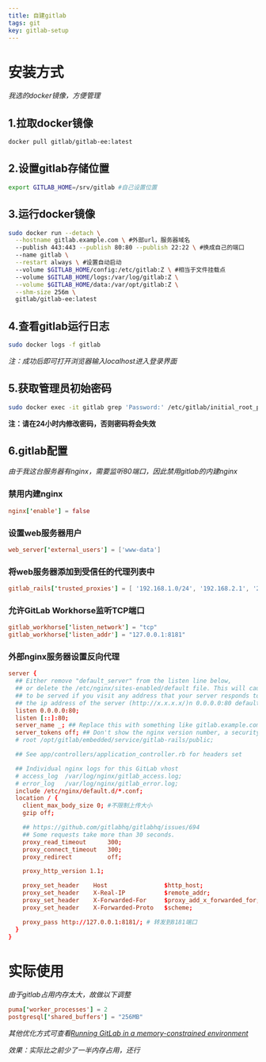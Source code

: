 ```yaml
---
title: 自建gitlab
tags: git
key: gitlab-setup
---
```

# 安装方式
*我选的docker镜像，方便管理*  
## 1.拉取docker镜像
```bash
docker pull gitlab/gitlab-ee:latest
```
## 2.设置gitlab存储位置
```bash
export GITLAB_HOME=/srv/gitlab #自己设置位置
```
## 3.运行docker镜像
```bash
sudo docker run --detach \
  --hostname gitlab.example.com \ #外部url，服务器域名
  --publish 443:443 --publish 80:80 --publish 22:22 \ #换成自己的端口
  --name gitlab \
  --restart always \ #设置自动启动
  --volume $GITLAB_HOME/config:/etc/gitlab:Z \ #相当于文件挂载点
  --volume $GITLAB_HOME/logs:/var/log/gitlab:Z \
  --volume $GITLAB_HOME/data:/var/opt/gitlab:Z \
  --shm-size 256m \
  gitlab/gitlab-ee:latest
```
## 4.查看gitlab运行日志
```bash
sudo docker logs -f gitlab
```
*注：成功后即可打开浏览器输入localhost进入登录界面*
## 5.获取管理员初始密码
```bash
sudo docker exec -it gitlab grep 'Password:' /etc/gitlab/initial_root_password
```
**注：请在24小时内修改密码，否则密码将会失效**
## 6.gitlab配置
*由于我这台服务器有nginx，需要监听80端口，因此禁用gitlab的内建nginx*  
### 禁用内建nginx
```conf
nginx['enable'] = false
```
### 设置web服务器用户
```conf
web_server['external_users'] = ['www-data']
```
### 将web服务器添加到受信任的代理列表中
```conf
gitlab_rails['trusted_proxies'] = [ '192.168.1.0/24', '192.168.2.1', '2001:0db8::/32' ]
```
### 允许GitLab Workhorse监听TCP端口
```conf
gitlab_workhorse['listen_network'] = "tcp"
gitlab_workhorse['listen_addr'] = "127.0.0.1:8181"
```
### 外部nginx服务器设置反向代理
```conf
server {
  ## Either remove "default_server" from the listen line below,
  ## or delete the /etc/nginx/sites-enabled/default file. This will cause gitlab
  ## to be served if you visit any address that your server responds to, eg.
  ## the ip address of the server (http://x.x.x.x/)n 0.0.0.0:80 default_server;
  listen 0.0.0.0:80;
  listen [::]:80;
  server_name _; ## Replace this with something like gitlab.example.com
  server_tokens off; ## Don't show the nginx version number, a security best practice
  # root /opt/gitlab/embedded/service/gitlab-rails/public;

  ## See app/controllers/application_controller.rb for headers set

  ## Individual nginx logs for this GitLab vhost
  # access_log  /var/log/nginx/gitlab_access.log;
  # error_log   /var/log/nginx/gitlab_error.log;
  include /etc/nginx/default.d/*.conf;
  location / {
    client_max_body_size 0; #不限制上传大小
    gzip off;

    ## https://github.com/gitlabhq/gitlabhq/issues/694
    ## Some requests take more than 30 seconds.
    proxy_read_timeout      300;
    proxy_connect_timeout   300;
    proxy_redirect          off;

    proxy_http_version 1.1;

    proxy_set_header    Host                $http_host;
    proxy_set_header    X-Real-IP           $remote_addr;
    proxy_set_header    X-Forwarded-For     $proxy_add_x_forwarded_for;
    proxy_set_header    X-Forwarded-Proto   $scheme;

    proxy_pass http://127.0.0.1:8181/; # 转发到8181端口
  }
}
```
# 实际使用
*由于gitlab占用内存太大，故做以下调整*
```conf
puma['worker_processes'] = 2
postgresql['shared_buffers'] = "256MB"
```
*其他优化方式可查看[Running GitLab in a memory-constrained environment](https://docs.gitlab.com/omnibus/settings/memory_constrained_envs.html)*  
  
*效果：实际比之前少了一半内存占用，还行*